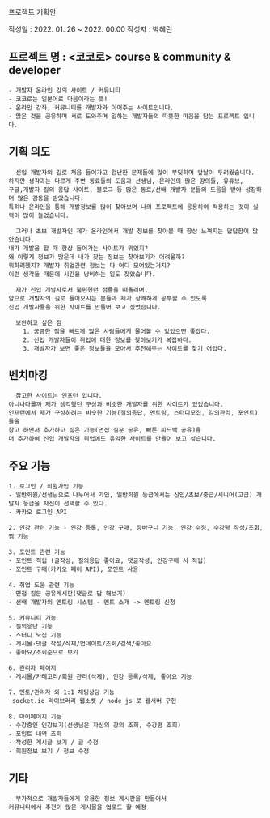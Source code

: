 
프로젝트 기획안

작성일 : 2022. 01. 26 ~ 2022. 00.00
작성자 : 박혜린
##	프로젝트 명 :  <코코로>  course & community & developer
	- 개발자 온라인 강의 사이트 / 커뮤니티 
    - 코코로는 일본어로 마음이라는 뜻! 
	- 온라인 강좌, 커뮤니티를 개발자와 이어주는 사이트입니다. 
	- 많은 것을 공유하며 서로 도와주며 일하는 개발자들의 따뜻한 마음을 담는 프로젝트 입니다.
  
##	기획 의도 
	  신입 개발자의 길로 처음 들어가고 험난한 문제들에 많이 부딪히며 앞날이 두려웠습니다. 
	하지만 생각과는 다르게 주변 동료들의 도움과 선생님, 온라인의 많은 강의들, 유튜브,
	구글,개발자 질의 응답 사이트, 블로그 등 많은 동료/선배 개발자 분들의 도움을 받아 성장하며 많은 감동을 받았습니다.
	특히나 온라인을 통해 개발정보를 많이 찾아보며 나의 프로젝트에 응용하여 적용하는 것이 실력이 많이 늘었습니다.

	  그러나 초보 개발자인 제가 온라인에서 개발 정보를 찾아볼 때 항상 느껴지는 답답함이 많았습니다. 
	내가 개발을 할 때 항상 들어가는 사이트가 뭐였지?
    왜 이렇게 정보가 많은데 내가 찾는 정보는 찾아보기가 어려울까?
	뭐하려했지? 개발자 취업관련 정보는 다 어디 모여있는거지? 
    이런 생각들 때문에 시간을 낭비하는 일도 잦았습니다.

	  제가 신입 개발자로서 불편했던 점들을 떠올리며, 
    앞으로 개발자의 길로 들어오시는 분들과 제가 상쾌하게 공부할 수 있도록
	신입 개발자들을 위한 사이트를 만들어 보고 싶었습니다.
	
	  보완하고 싶은 점
        1. 궁금한 점을 빠르게 많은 사람들에게 물어볼 수 있었으면 좋겠다.
        2. 신입 개발자들이 취업에 대한 정보를 찾아보기가 복잡하다.
        3. 개발자가 보면 좋은 정보들을 모아서 추천해주는 사이트를 찾기 어렵다.


##	벤치마킹 
	  참고한 사이트는 인프런 입니다. 
    아니나다를까 제가 생각했던 구상과 비슷한 개발자를 위한 사이트가 있었습니다. 
	인프런에서 제가 구상하려는 비슷한 기능(질의응답, 멘토링, 스터디모집, 강의관리, 포인트)들을 
    참고 하면서 추가하고 싶은 기능(면접 질문 공유, 빠른 피드백 공유)을
    더 추가하여 신입 개발자의 취업에도 유익한 사이트를 만들어 보고 싶습니다.

##	주요 기능 

	1. 로그인 / 회원가입 기능
	- 일반회원/선생님으로 나누어서 가입, 일반회원 등급에서는 신입/초보/중급/시니어(고급) 개발자 등급을 자신이 선택할 수 있다.
	- 카카오 로그인 API

	2. 인강 관련 기능 - 인강 등록, 인강 구매, 장바구니 기능, 인강 수정, 수강평 작성/조회, 찜 기능

	3. 포인트 관련 기능 
	- 포인트 적립 (글작성, 질의응답 좋아요, 댓글작성, 인강구매 시 적립)
	- 포인트 구매(카카오 페이 API), 포인트 사용

	4. 취업 도움 관련 기능 
	- 면접 질문 공유게시판(댓글로 답 해보기)
	- 선배 개발자의 멘토링 시스템 - 멘토 소개 -> 멘토링 신청 
	
	5. 커뮤니티 기능
	- 질의응답 기능
	- 스터디 모집 기능
	- 게시물·댓글 작성/삭제/업데이트/조회/검색/좋아요
	- 좋아요/조회순으로 보기 
	
	6. 관리자 페이지
	- 게시물/카테고리/회원 관리(삭제), 인강 등록/삭제, 좋아요 기능

	7. 멘토/관리자 와 1:1 채팅상담 기능
	 socket.io 라이브러리 웹소켓 / node js 로 웹서버 구현
	 
	8. 마이페이지 기능
	- 수강중인 인강보기(선생님은 자신의 강의 조회, 수강평 조회)
	- 포인트 내역 조회
	- 작성한 게시글 보기 / 글 수정
	- 회원정보 보기 / 정보 수정
 
 ## 기타

	- 부가적으로 개발자들에게 유용한 정보 게시판을 만들어서 
    커뮤니티에서 추천이 많은 게시물을 업로드 할 예정
